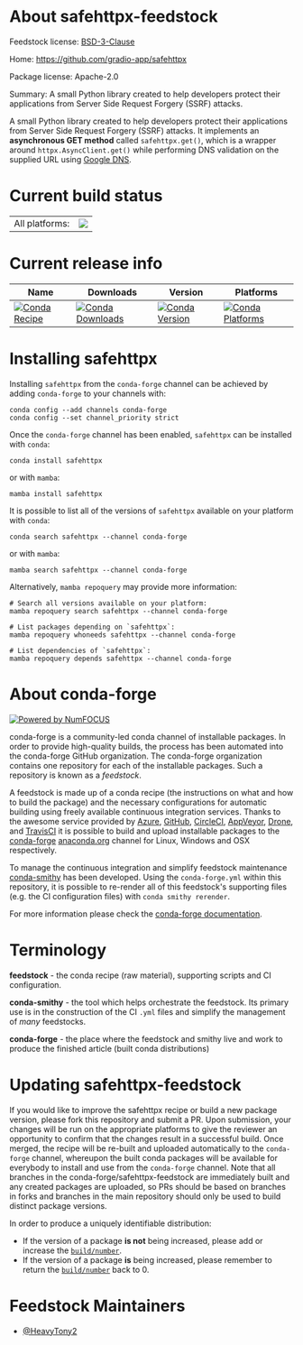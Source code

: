 About safehttpx-feedstock
=========================

Feedstock license: [BSD-3-Clause](https://github.com/conda-forge/safehttpx-feedstock/blob/main/LICENSE.txt)

Home: https://github.com/gradio-app/safehttpx

Package license: Apache-2.0

Summary: A small Python library created to help developers protect their applications from Server Side Request Forgery (SSRF) attacks.

A small Python library created to help developers protect their applications from Server Side Request Forgery (SSRF) attacks. It implements an **asynchronous GET method** called `safehttpx.get()`, which is a wrapper around `httpx.AsyncClient.get()` while performing DNS validation on the supplied URL using [Google DNS](https://developers.google.com/speed/public-dns).

Current build status
====================


<table><tr><td>All platforms:</td>
    <td>
      <a href="https://dev.azure.com/conda-forge/feedstock-builds/_build/latest?definitionId=24001&branchName=main">
        <img src="https://dev.azure.com/conda-forge/feedstock-builds/_apis/build/status/safehttpx-feedstock?branchName=main">
      </a>
    </td>
  </tr>
</table>

Current release info
====================

| Name | Downloads | Version | Platforms |
| --- | --- | --- | --- |
| [![Conda Recipe](https://img.shields.io/badge/recipe-safehttpx-green.svg)](https://anaconda.org/conda-forge/safehttpx) | [![Conda Downloads](https://img.shields.io/conda/dn/conda-forge/safehttpx.svg)](https://anaconda.org/conda-forge/safehttpx) | [![Conda Version](https://img.shields.io/conda/vn/conda-forge/safehttpx.svg)](https://anaconda.org/conda-forge/safehttpx) | [![Conda Platforms](https://img.shields.io/conda/pn/conda-forge/safehttpx.svg)](https://anaconda.org/conda-forge/safehttpx) |

Installing safehttpx
====================

Installing `safehttpx` from the `conda-forge` channel can be achieved by adding `conda-forge` to your channels with:

```
conda config --add channels conda-forge
conda config --set channel_priority strict
```

Once the `conda-forge` channel has been enabled, `safehttpx` can be installed with `conda`:

```
conda install safehttpx
```

or with `mamba`:

```
mamba install safehttpx
```

It is possible to list all of the versions of `safehttpx` available on your platform with `conda`:

```
conda search safehttpx --channel conda-forge
```

or with `mamba`:

```
mamba search safehttpx --channel conda-forge
```

Alternatively, `mamba repoquery` may provide more information:

```
# Search all versions available on your platform:
mamba repoquery search safehttpx --channel conda-forge

# List packages depending on `safehttpx`:
mamba repoquery whoneeds safehttpx --channel conda-forge

# List dependencies of `safehttpx`:
mamba repoquery depends safehttpx --channel conda-forge
```


About conda-forge
=================

[![Powered by
NumFOCUS](https://img.shields.io/badge/powered%20by-NumFOCUS-orange.svg?style=flat&colorA=E1523D&colorB=007D8A)](https://numfocus.org)

conda-forge is a community-led conda channel of installable packages.
In order to provide high-quality builds, the process has been automated into the
conda-forge GitHub organization. The conda-forge organization contains one repository
for each of the installable packages. Such a repository is known as a *feedstock*.

A feedstock is made up of a conda recipe (the instructions on what and how to build
the package) and the necessary configurations for automatic building using freely
available continuous integration services. Thanks to the awesome service provided by
[Azure](https://azure.microsoft.com/en-us/services/devops/), [GitHub](https://github.com/),
[CircleCI](https://circleci.com/), [AppVeyor](https://www.appveyor.com/),
[Drone](https://cloud.drone.io/welcome), and [TravisCI](https://travis-ci.com/)
it is possible to build and upload installable packages to the
[conda-forge](https://anaconda.org/conda-forge) [anaconda.org](https://anaconda.org/)
channel for Linux, Windows and OSX respectively.

To manage the continuous integration and simplify feedstock maintenance
[conda-smithy](https://github.com/conda-forge/conda-smithy) has been developed.
Using the ``conda-forge.yml`` within this repository, it is possible to re-render all of
this feedstock's supporting files (e.g. the CI configuration files) with ``conda smithy rerender``.

For more information please check the [conda-forge documentation](https://conda-forge.org/docs/).

Terminology
===========

**feedstock** - the conda recipe (raw material), supporting scripts and CI configuration.

**conda-smithy** - the tool which helps orchestrate the feedstock.
                   Its primary use is in the construction of the CI ``.yml`` files
                   and simplify the management of *many* feedstocks.

**conda-forge** - the place where the feedstock and smithy live and work to
                  produce the finished article (built conda distributions)


Updating safehttpx-feedstock
============================

If you would like to improve the safehttpx recipe or build a new
package version, please fork this repository and submit a PR. Upon submission,
your changes will be run on the appropriate platforms to give the reviewer an
opportunity to confirm that the changes result in a successful build. Once
merged, the recipe will be re-built and uploaded automatically to the
`conda-forge` channel, whereupon the built conda packages will be available for
everybody to install and use from the `conda-forge` channel.
Note that all branches in the conda-forge/safehttpx-feedstock are
immediately built and any created packages are uploaded, so PRs should be based
on branches in forks and branches in the main repository should only be used to
build distinct package versions.

In order to produce a uniquely identifiable distribution:
 * If the version of a package **is not** being increased, please add or increase
   the [``build/number``](https://docs.conda.io/projects/conda-build/en/latest/resources/define-metadata.html#build-number-and-string).
 * If the version of a package **is** being increased, please remember to return
   the [``build/number``](https://docs.conda.io/projects/conda-build/en/latest/resources/define-metadata.html#build-number-and-string)
   back to 0.

Feedstock Maintainers
=====================

* [@HeavyTony2](https://github.com/HeavyTony2/)

